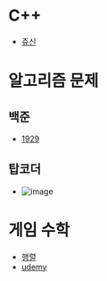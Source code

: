 # C++
- [쥬신]()

# 알고리즘 문제
## 백준
- [1929](https://www.acmicpc.net/problem/1929)
## 탑코더
- ![image](https://github.com/uniye/TIL/assets/92070609/987ffaa3-47b6-4e16-97cf-5409fd14d32d)

# 게임 수학
- [행렬](https://github.com/uniye/gameMath/tree/main/DU)
- [udemy](https://github.com/uniye/gameMath/tree/main/Ud)
